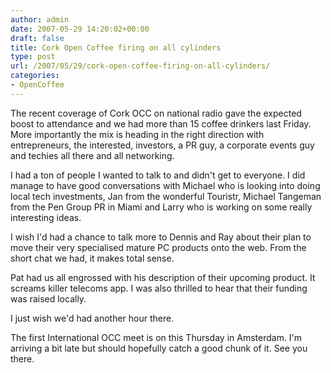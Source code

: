 ```yaml
---
author: admin
date: 2007-05-29 14:20:02+00:00
draft: false
title: Cork Open Coffee firing on all cylinders
type: post
url: /2007/05/29/cork-open-coffee-firing-on-all-cylinders/
categories:
- OpenCoffee
---
```


The recent coverage of Cork OCC on national radio gave the expected boost to attendance and we had more than 15 coffee drinkers last Friday. More importantly the mix is heading in the right direction with entrepreneurs, the interested, investors, a PR guy, a corporate events guy and techies all there and all networking. 

I had a ton of people I wanted to talk to and didn't get to everyone. I did manage to have good conversations with Michael who is looking into doing local tech investments, Jan from the wonderful Touristr, Michael Tangeman from the Pen Group PR in Miami and Larry who is working on some really interesting ideas.

I wish I'd had a chance to talk more to Dennis and Ray about their plan to move their very specialised mature PC products onto the web. From the short chat we had, it makes total sense.

Pat had us all engrossed with his description of their upcoming product. It screams killer telecoms app. I was also thrilled to hear that their funding was raised locally.

I just wish we'd had another hour there.

The first International OCC meet is on this Thursday in Amsterdam. I'm arriving a bit late but should hopefully catch a good chunk of it. See you there.
